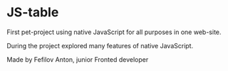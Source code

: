 # JS-table

First pet-project using native JavaScript for all purposes in one web-site.

During the project explored many features of native JavaScript.

Made by Fefilov Anton, junior Fronted developer
